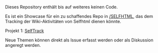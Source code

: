 Dieses Repository enthält bis auf weiteres keinen Code.

Es ist ein Showcase für ein zu schaffendes Repo in [/SELFHTML](https://github.com/SELFHTML), das dem Tracking der Wiki-Aktivitäten von Selfhtml dienen könnte.

Projekt 1: [SelfTrack](https://github.com/Rolf-B/SelfTrack/projects/1)

Neue Themen können direkt als Issue erfasst werden oder als Diskussion angeregt werden.
